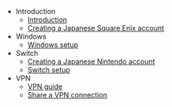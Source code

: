 - Introduction
    - [Introduction](README?id=introduction)
    - [Creating a Japanese Square Enix account](README?id=creating-a-japanese-square-enix-account)
- Windows
    - [Windows setup](windows)
- Switch
    - [Creating a Japanese Nintendo account](switch?id=creating-a-japanese-nintendo-account)
    - [Switch setup](switch?id=switch-setup)
- VPN
    - [VPN guide](vpn?id=vpn-guide)
    - [Share a VPN connection](vpn?id=share-a-vpn-connection)